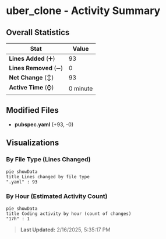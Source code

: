 # uber_clone - Activity Summary 

## Overall Statistics

| Stat                   | Value                                                             |
| ---------------------- | ----------------------------------------------------------------- |
| **Lines Added** (➕)   | 93                                          |
| **Lines Removed** (➖) | 0                                        |
| **Net Change** (↕)    | 93                |
| **Active Time** (⌚)   | 0 minute |


## Modified Files
- **pubspec.yaml** (+93, -0)

## Visualizations

### By File Type (Lines Changed)

```mermaid
pie showData
title Lines changed by file type
".yaml" : 93
```

### By Hour (Estimated Activity Count)

```mermaid
pie showData
title Coding activity by hour (count of changes)
"17h" : 1
```


> **Last Updated:** 2/16/2025, 5:35:17 PM